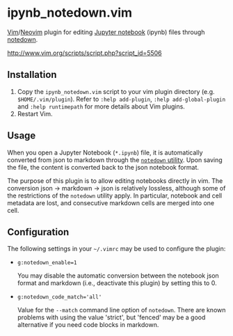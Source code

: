 # ipynb_notedown.vim

[Vim][1]/[Neovim][2] plugin for editing [Jupyter notebook][3] (ipynb) files
through [notedown][4].

<http://www.vim.org/scripts/script.php?script_id=5506>


## Installation ##

1. Copy the `ipynb_notedown.vim` script to your vim plugin directory (e.g.
   `$HOME/.vim/plugin`).  Refer to `:help add-plugin`,
   `:help add-global-plugin` and `:help runtimepath` for more details about
   Vim plugins.
2. Restart Vim.


## Usage ##

When you open a Jupyter Notebook (`*.ipynb`) file, it is automatically
converted from json to markdown through the [`notedown` utility][4]. Upon saving
the file, the content is converted back to the json notebook format.

The purpose of this plugin is to allow editing notebooks directly in vim.
The conversion json → markdown → json is relatively lossless, although
some of the restrictions of the `notedown` utility apply. In particular,
notebook and cell metadata are lost, and consecutive markdown cells are
merged into one cell.


## Configuration ##

The following settings in your `~/.vimrc` may be used to configure the
plugin:

*  `g:notedown_enable=1`

   You may disable the automatic conversion between the notebook json
   format and markdown (i.e., deactivate this plugin) by setting this to 0.

*  `g:notedown_code_match='all'`

   Value for the `--match` command line option of `notedown`.
   There are known problems with using the value 'strict', but 'fenced'
   may be a good alternative if you need code blocks in markdown.

[1]: http://www.vim.org
[2]: https://neovim.io
[3]: http://jupyter.org
[4]: https://github.com/aaren/notedown
